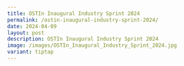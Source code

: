 ```yaml
---
title: OSTIn Inaugural Industry Sprint 2024
permalink: /ostin-inaugural-industry-sprint-2024/
date: 2024-04-09
layout: post
description: OSTIn Inaugural Industry Sprint 2024
image: /images/OSTIn_Inaugural_Industry_Sprint_2024.jpg
variant: tiptap
---
```


